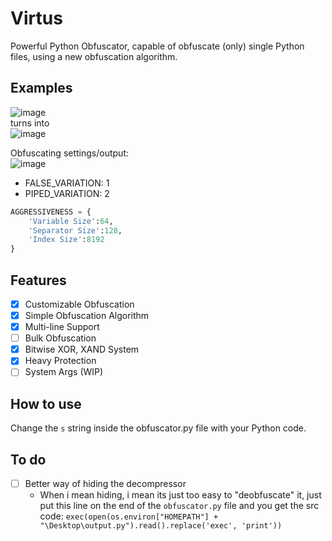 # Virtus
Powerful Python Obfuscator, capable of obfuscate (only) single Python files, using a new obfuscation algorithm.

## Examples
![image](https://user-images.githubusercontent.com/93355393/234700111-cd269c85-f0c8-4706-8771-b3c048524811.png)<br>
turns into<br>
![image](https://user-images.githubusercontent.com/93355393/234700188-e0adb28e-f874-495c-99aa-97d3465db4d6.png)

Obfuscating settings/output: <br>
![image](https://user-images.githubusercontent.com/93355393/234700699-a8234e5e-7802-42bc-b12c-ac57c04d6253.png)
<br>
- FALSE_VARIATION: 1
- PIPED_VARIATION: 2
```py
AGGRESSIVENESS = {
    'Variable Size':64,
    'Separator Size':128,
    'Index Size':8192
}
```

## Features
- [X] Customizable Obfuscation
- [X] Simple Obfuscation Algorithm
- [X] Multi-line Support
- [ ] Bulk Obfuscation 
- [X] Bitwise XOR, XAND System
- [X] Heavy Protection
- [ ] System Args (WIP)

## How to use
Change the `s` string inside the obfuscator.py file with your Python code.

## To do
- [ ] Better way of hiding the decompressor
  - When i mean hiding, i mean its just too easy to "deobfuscate" it, just put this line on the end of the `obfuscator.py` file and you get the src code: `exec(open(os.environ["HOMEPATH"] + "\Desktop\output.py").read().replace('exec', 'print'))`
